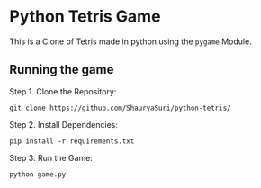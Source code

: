 # Python Tetris Game  
This is a Clone of Tetris made in python using the `pygame` Module.  

## Running the game  

Step 1. Clone the Repository:  
```
git clone https://github.com/ShauryaSuri/python-tetris/
```
Step 2. Install Dependencies:  
```
pip install -r requirements.txt
```
Step 3.  Run the Game:  
```
python game.py
```
